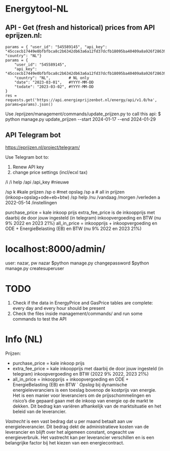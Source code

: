# Energytool-NL

## API - Get (fresh and historical) prices from API eprijzen.nl:
```
params = { "user_id": "545589145", "api_key": "45ccecb17449e0bfbfbca8c2b6342db63a6a12fd37dcfb18095ba40409a8a926f286390058efd185978e0ee377b733cc", "country": "NL"}
params = {
    "user_id": "545589145",
    "api_key": "45ccecb17449e0bfbfbca8c2b6342db63a6a12fd37dcfb18095ba40409a8a926f286390058efd185978e0ee377b733cc",
    "country": "NL",        # NL only
    "date": "2023-03-01",   #YYYY-MM-DD
    "todate": "2023-03-02", #YYYY-MM-DD
}
res = requests.get('https://api.energieprijzenbot.nl/energy/api/v1.0/ha', params=params).json()
```

Use /eprijzen/management/commands/update_prijzen.py to call this api:
$ python manage.py update_prijzen --start 2024-01-17 --end 2024-01-29


## API Telegram bot
https://eprijzen.nl/project/telegram/

Use Telegram bot to: 
1. Renew API key 
2. change price settings (incl/ecxl tax) 

/i
/i help 
/api 
/api_key   #nieuwe 

/sp k   #kale prijzen 
/sp o   #met opslag
/sp a 	# all in prijzen (inkoop+opslag+ode+eb+btw)
/sp help 
/nu 
/vandaag
/morgen
/verleden a 2022-05-14
/instellingen 

purchase_price = kale inkoop prijs
extra_fee_price is de inkoopprijs met daarbij de door jouw ingesteld (in telegram) inkoopvergoeding en BTW (nu 9% 2022 en 2023 21%)
all_in_price = inkoopprijs + inkoopvergoeding en ODE + EnergieBelasting (EB) en BTW (nu 9% 2022 en 2023 21%)




# localhost:8000/admin/
user: nazar, pw nazar
$python manage.py changepassword
$python manage.py createsuperuser

# TODO
1. Check if the data in EnergyPrice and GasPrice tables are complete: every day and every hour should be present
2. Check the files inside management/commands/ and run some commands to test the API


# Info (NL)
Prijzen: 
* purchase_price = kale inkoop prijs
* extra_fee_price = kale inkoopprijs met daarbij de door jouw ingesteld (in telegram) inkoopvergoeding en BTW (2022 9% 2022, 2023 21%)
* all_in_price = inkoopprijs + inkoopvergoeding en ODE + EnergieBelasting (EB) en BTW
`
*Opslag* bij dynamische energieleveranciers is een toeslag bovenop de kostprijs van energie. Het is een manier voor leveranciers om de prijsschommelingen en risico’s die gepaard gaan met de inkoop van energie op de 
markt te dekken. Dit bedrag kan variëren afhankelijk van de marktsituatie en het beleid van de leverancier.

*Vastrecht* is een vast bedrag dat u per maand betaalt aan uw energieleverancier. Dit bedrag dekt de administratieve kosten van de leverancier en blijft over het algemeen constant, ongeacht uw energieverbruik. Het 
vastrecht kan per leverancier verschillen en is een belangrijke factor bij het kiezen van een energiecontract.